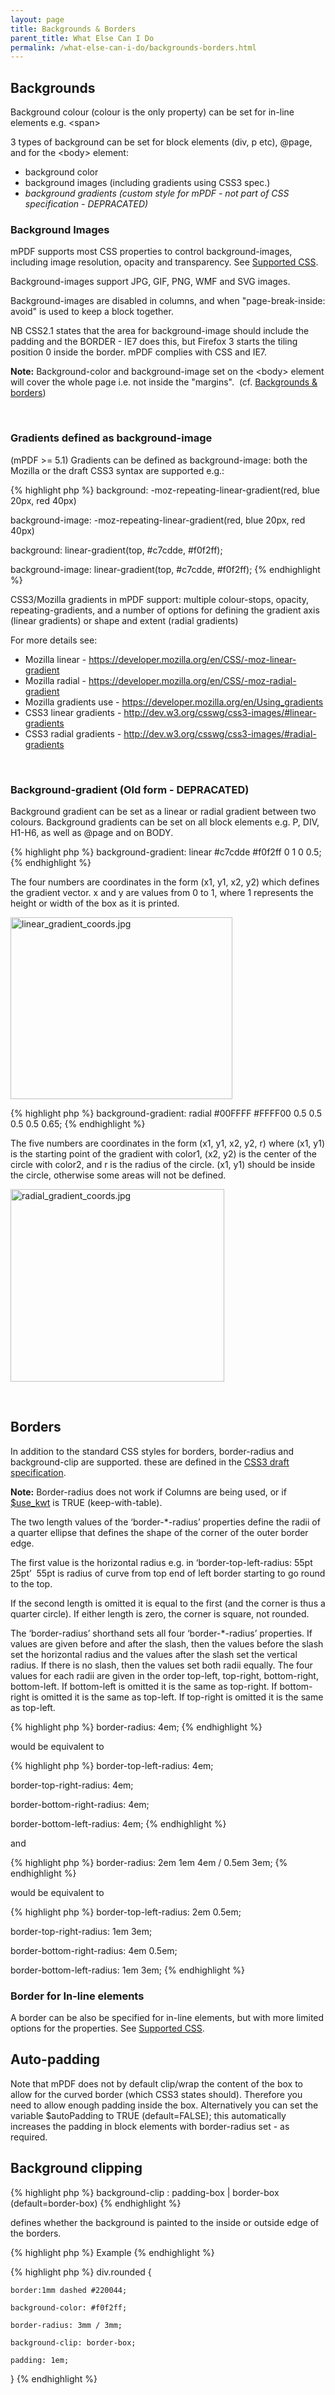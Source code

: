 ```yaml
---
layout: page
title: Backgrounds & Borders
parent_title: What Else Can I Do
permalink: /what-else-can-i-do/backgrounds-borders.html
---
```


<div id="bpmbook" class="bpmbook" style="direction:ltr;">
<div class="topic_user_field">
<div id="U0">
<h2>Backgrounds</h2>
<p>Background colour (colour is the only property) can be set for in-line elements e.g. &lt;span&gt;</p>
<p>3 types of background can be set for block elements (div, p etc), @page, and for the &lt;body&gt; element:</p>
<ul>
<li>background color</li>
<li>background images (including gradients using CSS3 spec.)</li>
<li><i>background gradients (custom style for mPDF - not part of CSS specification - DEPRACATED)</i></li>
</ul>
<h3>Background Images</h3>
<p>mPDF supports most CSS properties to control background-images, including image resolution, opacity and transparency. See <a href="/css-stylesheets/supported-css.html">Supported CSS</a>.</p>
<p>Background-images support JPG, GIF, PNG, WMF and SVG images.</p>
<p>Background-images are disabled in columns, and when "page-break-inside: avoid" is used to keep a block together.</p>
<p>NB CSS2.1 states that the area for background-image should include the padding and the BORDER - IE7 does this, but Firefox 3 starts the tiling position 0 inside the border. mPDF complies with CSS and IE7.</p>

<div class="alert alert-info" role="alert"><b>Note:</b> Background-color and background-image set on the &lt;body&gt; element will cover the whole page i.e. not inside the "margins".&nbsp; (cf. <a href="/what-else-can-i-do/backgrounds-borders.html">Backgrounds &amp; borders</a>)</div>
<p>&nbsp;</p>
<h3>Gradients defined as background-image</h3>
<p>(mPDF &gt;= 5.1) Gradients can be defined as background-image: both the Mozilla or the draft CSS3 syntax are supported e.g.:</p>

{% highlight php %}
background: -moz-repeating-linear-gradient(red, blue 20px, red 40px)

background-image: -moz-repeating-linear-gradient(red, blue 20px, red 40px)

background: linear-gradient(top, #c7cdde, #f0f2ff);

background-image: linear-gradient(top, #c7cdde, #f0f2ff);
{% endhighlight %}

<p>CSS3/Mozilla gradients in mPDF support: multiple colour-stops, opacity, repeating-gradients, and a number of options for defining the gradient axis (linear gradients) or shape and extent (radial gradients)</p>
<p>For more details see:</p>
<ul>
<li>Mozilla linear - <a href="https://developer.mozilla.org/en/CSS/-moz-linear-gradient">https://developer.mozilla.org/en/CSS/-moz-linear-gradient</a></li>
<li>Mozilla radial - <a href="https://developer.mozilla.org/en/CSS/-moz-radial-gradient">https://developer.mozilla.org/en/CSS/-moz-radial-gradient</a></li>
<li>Mozilla gradients use - <a href="https://developer.mozilla.org/en/Using_gradients">https://developer.mozilla.org/en/Using_gradients</a></li>
<li>CSS3 linear gradients - <a href="http://dev.w3.org/csswg/css3-images/#linear-gradients">http://dev.w3.org/csswg/css3-images/#linear-gradients</a></li>
<li>CSS3 radial gradients - <a href="http://dev.w3.org/csswg/css3-images/#radial-gradients">http://dev.w3.org/csswg/css3-images/#radial-gradients</a></li>
</ul>
<ul> </li>
</ul>
<p>&nbsp;</p>
<h3>Background-gradient (Old form - DEPRACATED)</h3>
<p>Background gradient can be set as a linear or radial gradient between two colours. Background gradients can be set on all block elements e.g. P, DIV, H1-H6, as well as @page and on BODY.</p>

{% highlight php %}
background-gradient: linear #c7cdde #f0f2ff 0 1 0 0.5;
{% endhighlight %}

<p>The four numbers are coordinates in the form (x1, y1, x2, y2) which defines the gradient vector. x and y are values from 0 to 1, where 1 represents the height or width of the box as it is printed.</p>
<p><img src="files/images/linear_gradient_coords.jpg" alt="linear_gradient_coords.jpg" width="355" height="291" /></p>

{% highlight php %}
background-gradient: radial #00FFFF #FFFF00 0.5 0.5 0.5 0.5 0.65;
{% endhighlight %}

<p>The five numbers are coordinates in the form (x1, y1, x2, y2, r) where (x1, y1) is the starting point of the gradient with color1, (x2, y2) is the center of the circle with color2, and r is the radius of the circle. (x1, y1) should be inside the circle, otherwise some areas will not be defined.</p>
<p><img src="files/images/radial_gradient_coords.jpg" alt="radial_gradient_coords.jpg" width="342" height="308" /></p>
<p>&nbsp;</p>
<h2>Borders</h2>
<p>In addition to the standard CSS styles for borders, border-radius and background-clip are supported. these are defined in the <a href="http://www.w3.org/TR/2008/WD-css3-background-20080910/#layering">CSS3 draft specification</a>.</p>

<div class="alert alert-info" role="alert"><b>Note:</b> Border-radius does not work if Columns are being used, or if<span class="parameter"> <a href="/reference/mpdf-variables/use-kwt.html">$use_kwt</a> </span>is <span class="smallblock">TRUE</span> (keep-with-table).</div>
<p>The two length values of the ‘border-*-radius’ properties define the radii of a quarter ellipse that defines the shape of the corner of the outer border edge.</p>
<p>The first value is the horizontal radius e.g. in ‘border-top-left-radius: 55pt 25pt’&nbsp; 55pt is radius of curve from top end of left border starting to go round to the top.</p>
<p>If the second length is omitted it is equal to the first (and the corner is thus a quarter circle). If either length is zero, the corner is square, not rounded.</p>
<p>The ‘border-radius’ shorthand sets all four ‘border-*-radius’ properties. If values are given before and after the slash, then the values before the slash set the horizontal radius and the values after the slash set the vertical radius. If there is no slash, then the values set both radii equally. The four values for each radii are given in the order top-left, top-right, bottom-right, bottom-left. If bottom-left is omitted it is the same as top-right. If bottom-right is omitted it is the same as top-left. If top-right is omitted it is the same as top-left.</p>

{% highlight php %}
border-radius: 4em;
{% endhighlight %}

<p>would be equivalent to</p>

{% highlight php %}
border-top-left-radius:     4em;

border-top-right-radius:    4em;

border-bottom-right-radius: 4em;

border-bottom-left-radius:  4em;
{% endhighlight %}

<p>and</p>

{% highlight php %}
border-radius: 2em 1em 4em / 0.5em 3em;
{% endhighlight %}

<p>would be equivalent to</p>

{% highlight php %}
border-top-left-radius:     2em 0.5em;

border-top-right-radius:    1em 3em;

border-bottom-right-radius: 4em 0.5em;

border-bottom-left-radius:  1em 3em;
{% endhighlight %}

<h3>Border for In-line elements</h3>
<p>A border can be also be specified for in-line elements, but with more limited options for the properties. See <a href="/css-stylesheets/supported-css.html">Supported CSS</a>.</p>
<h2>Auto-padding</h2>
<p>Note that mPDF does not by default clip/wrap the content of the box to allow for the curved border (which CSS3 states should). Therefore you need to allow enough padding inside the box. Alternatively you can set the variable <span class="parameter">$autoPadding</span> to <span class="smallblock">TRUE</span> (default=<span class="smallblock">FALSE</span>); this automatically increases the padding in block elements with border-radius set - as required.</p>
<h2>Background clipping</h2>

{% highlight php %}
background-clip : padding-box | border-box (default=border-box)
{% endhighlight %}

<p>defines whether the background is painted to the inside or outside edge of the borders.</p>

{% highlight php %}
Example
{% endhighlight %}

{% highlight php %}
div.rounded {

    border:1mm dashed #220044; 

    background-color: #f0f2ff;

    border-radius: 3mm / 3mm;

    background-clip: border-box;

    padding: 1em;

}
{% endhighlight %}

<p>&nbsp;</p>
</div>
</div>

